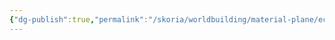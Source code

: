 ```yaml
---
{"dg-publish":true,"permalink":"/skoria/worldbuilding/material-plane/echon/factions/darkspear-trolls/darkspear-trolls/","noteIcon":"Faction","created":"2023-03-27T00:12:22.617+02:00","updated":"2023-05-22T00:29:54.266+02:00"}
---
```

